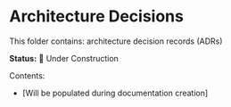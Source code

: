 # Architecture Decisions

This folder contains: architecture decision records (ADRs)

**Status:** 🚧 Under Construction

Contents:
- [Will be populated during documentation creation]

